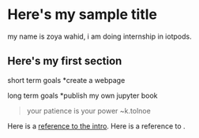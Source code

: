 # Here's my sample title

my name is zoya wahid, i am doing internship in iotpods.


## Here's my first section

short term goals
*create a webpage

long term goals
*publish my own jupyter book

>your patience is your power ~k.tolnoe



Here is a [reference to the intro](intro.md). Here is a reference to [](section-label).